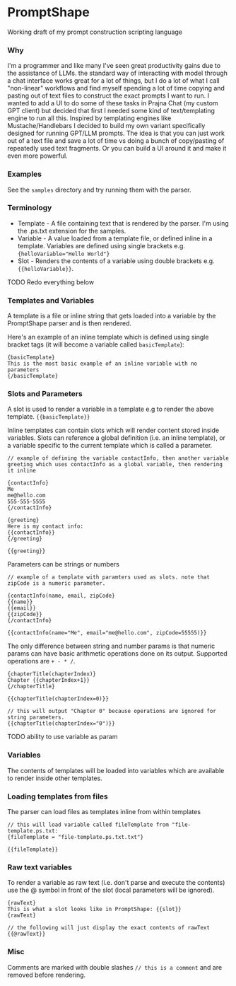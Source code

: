 # PromptShape
Working draft of my prompt construction scripting language

### Why
I'm a programmer and like many I've seen great productivity gains due to the assistance of LLMs. the standard way of interacting with model through a chat interface works great for a lot of things, but I do a lot of what I call "non-linear" workflows and find myself spending a lot of time copying and pasting out of text files to construct the exact prompts I want to run. I wanted to add a UI to do some of these tasks in Prajna Chat (my custom GPT client) but decided that first I needed some kind of text/templating engine to run all this. Inspired by templating engines like Mustache/Handlebars I decided to build my own variant specifically designed for running GPT/LLM prompts. The idea is that you can just work out of a text file and save a lot of time vs doing a bunch of copy/pasting of repeatedly used text fragments. Or you can build a UI around it and make it even more powerful.

### Examples
See the `samples` directory and try running them with the parser.

### Terminology
- Template - A file containing text that is rendered by the parser. I'm using the .ps.txt extension for the samples.
- Variable - A value loaded from a template file, or defined inline in a template. Variables are defined using single brackets e.g. `{helloVariable="Hello World"}`
- Slot - Renders the contents of a variable using double brackets e.g. `{{helloVariable}}`.

TODO Redo everything below

### Templates and Variables
A template is a file or inline string that gets loaded into a variable by the PromptShape parser and is then rendered.

Here's an example of an inline template which is defined using single bracket tags (it will become a variable called `basicTemplate`):
```
{basicTemplate}
This is the most basic example of an inline variable with no parameters
{/basicTemplate}
```

### Slots and Parameters
A slot is used to render a variable in a template e.g to render the above template. `{{basicTemplate}}`

Inline templates can contain slots which will render content stored inside variables. Slots can reference a global definition (i.e. an inline template), or a variable specific to the current template which is called a parameter.

```
// example of defining the variable contactInfo, then another variable greeting which uses contactInfo as a global variable, then rendering it inline

{contactInfo}
Me
me@hello.com
555-555-5555
{/contactInfo}

{greeting}
Here is my contact info:
{{contactInfo}}
{/greeting}

{{greeting}}
```

Parameters can be strings or numbers

```
// example of a template with paramters used as slots. note that zipCode is a numeric parameter.

{contactInfo(name, email, zipCode}
{{name}}
{{email}}
{{zipCode}}
{/contactInfo}

{{contactInfo(name="Me", email="me@hello.com", zipCode=55555)}}
```

The only difference between string and number params is that numeric params can have basic arithmetic operations done on its output. Supported operations are `+ - * /`.
```
{chapterTitle(chapterIndex)}
Chapter {{chapterIndex+1}}
{/chapterTitle}

{{chapterTitle(chapterIndex=0)}}

// this will output "Chapter 0" because operations are ignored for string parameters.
{{chapterTitle(chapterIndex="0")}}
```

TODO ability to use variable as param

### Variables
The contents of templates will be loaded into variables which are available to render inside other templates.

### Loading templates from files
The parser can load files as templates inline from within templates
```
// this will load variable called fileTemplate from "file-template.ps.txt:
{fileTemplate = "file-template.ps.txt.txt"}

{{fileTemplate}}
```

### Raw text variables
To render a variable as raw text (i.e. don't parse and execute the contents) use the @ symbol in front of the slot (local parameters will be ignored).

```
{rawText}
This is what a slot looks like in PromptShape: {{slot}}
{rawText}

// the following will just display the exact contents of rawText
{{@rawText}}
```

### Misc

Comments are marked with double slashes `// this is a comment` and are removed before rendering.

